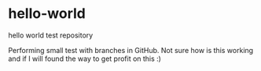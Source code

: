 # hello-world
hello world test repository

Performing small test with branches in GitHub. Not sure how is this working and if I will found the way to get profit on this :)

